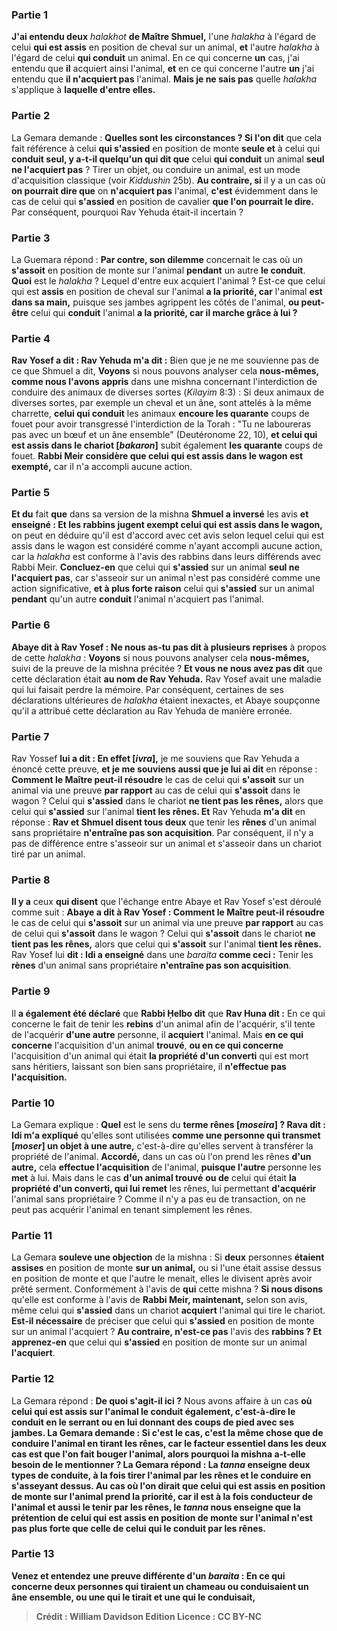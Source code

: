 
### Partie 1
<b>J'ai entendu deux</b> <i>halakhot</i> <b>de Maître Shmuel,</b> l'une <i>halakha</i> à l'égard de celui <b>qui est assis</b> en position de cheval sur un animal, <b>et</b> l'autre <i>halakha</i> à l'égard de celui <b>qui conduit</b> un animal. En ce qui concerne <b>un</b> cas, j'ai entendu que <b>il</b> acquiert ainsi</b> l'animal, <b>et</b> en ce qui concerne l'autre <b>un</b> j'ai entendu que <b>il n'acquiert pas</b> l'animal. <b>Mais je ne sais pas</b> quelle <i>halakha</i> s'applique à <b>laquelle d'entre elles.</b>

### Partie 2
La Gemara demande : <b>Quelles sont les circonstances ? Si l'on dit</b> que cela fait référence à celui <b>qui s'assied</b> en position de monte <b>seule et</b> à celui qui <b>conduit seul, y a-t-il quelqu'un qui dit que</b> celui <b>qui conduit</b> un animal <b>seul ne l'acquiert pas</b> ? Tirer un objet, ou conduire un animal, est un mode d'acquisition classique (voir <i>Kiddushin</i> 25b). <b>Au contraire, si</b> il y a un cas où <b>on pourrait dire que</b> on <b>n'acquiert pas</b> l'animal, <b>c'est</b> évidemment dans le cas de celui qui <b>s'assied</b> en position de cavalier <b>que l'on pourrait le dire.</b> Par conséquent, pourquoi Rav Yehuda était-il incertain ?

### Partie 3
La Guemara répond : <b>Par contre, son dilemme</b> concernait le cas où un <b>s'assoit</b> en position de monte sur l'animal <b>pendant</b> un autre <b>le conduit</b>. <b>Quoi</b> est le <i>halakha</i> ? Lequel d'entre eux acquiert l'animal ? Est-ce que celui qui est <b>assis</b> en position de cheval sur l'animal <b>a la priorité, car</b> l'animal <b>est dans sa main,</b> puisque ses jambes agrippent les côtés de l'animal, <b>ou peut-être</b> celui qui <b>conduit</b> l'animal <b>a la priorité, car il marche grâce à lui ?</b>

### Partie 4
<b>Rav Yosef a dit : Rav Yehuda m'a dit :</b> Bien que je ne me souvienne pas de ce que Shmuel a dit, <b>Voyons</b> si nous pouvons analyser cela <b>nous-mêmes, comme nous l'avons appris</b> dans une mishna concernant l'interdiction de conduire des animaux de diverses sortes (<i>Kilayim</i> 8:3) : Si deux animaux de diverses sortes, par exemple un cheval et un âne, sont attelés à la même charrette, <b>celui qui conduit</b> les animaux <b>encoure les quarante</b> coups de fouet pour avoir transgressé l'interdiction de la Torah : "Tu ne laboureras pas avec un bœuf et un âne ensemble" (Deutéronome 22, 10), <b>et celui qui est assis dans le chariot [<i>bakaron</i>]</b> subit également <b>les quarante</b> coups de fouet. <b>Rabbi Meir considère que celui qui est assis dans le wagon est exempté,</b> car il n'a accompli aucune action.

### Partie 5
<b>Et du</b> fait <b>que</b> dans sa version de la mishna <b>Shmuel a inversé</b> les avis <b>et enseigné : Et les rabbins jugent exempt celui qui est assis dans le wagon,</b> on peut en déduire qu'il est d'accord avec cet avis selon lequel celui qui est assis dans le wagon est considéré comme n'ayant accompli aucune action, car la <i>halakha</i> est conforme à l'avis des rabbins dans leurs différends avec Rabbi Meir. <b>Concluez-en</b> que celui qui <b>s'assied</b> sur un animal <b>seul ne l'acquiert pas</b>, car s'asseoir sur un animal n'est pas considéré comme une action significative, <b>et à plus forte raison</b> celui qui <b>s'assied</b> sur un animal <b>pendant</b> qu'un autre <b>conduit</b> l'animal n'acquiert pas l'animal.

### Partie 6
<b>Abaye dit à Rav Yosef : Ne nous as-tu pas dit à plusieurs reprises</b> à propos de cette <i>halakha</i> : <b>Voyons</b> si nous pouvons analyser cela <b>nous-mêmes,</b> suivi de la preuve de la mishna précitée ? <b>Et vous ne nous avez pas dit</b> que cette déclaration était <b>au nom de Rav Yehuda.</b> Rav Yosef avait une maladie qui lui faisait perdre la mémoire. Par conséquent, certaines de ses déclarations ultérieures de <i>halakha</i> étaient inexactes, et Abaye soupçonne qu'il a attribué cette déclaration au Rav Yehuda de manière erronée.

### Partie 7
Rav Yossef <b>lui a dit : En effet [<i>ivra</i>],</b> je me souviens que Rav Yehuda a énoncé cette preuve, <b>et je me souviens aussi que je lui ai dit</b> en réponse : <b>Comment le Maître peut-il résoudre</b> le cas de celui qui <b>s'assoit</b> sur un animal via une preuve <b>par rapport</b> au cas de celui qui <b>s'assoit</b> dans le wagon ? Celui qui <b>s'assied</b> dans le chariot <b>ne tient pas les rênes,</b> alors que celui qui <b>s'assied</b> sur l'animal <b>tient les rênes. Et</b> Rav Yehuda <b>m'a dit</b> en réponse : <b>Rav et Shmuel disent tous deux</b> que tenir les <b>rênes</b> d'un animal sans propriétaire <b>n'entraîne pas son acquisition</b>. Par conséquent, il n'y a pas de différence entre s'asseoir sur un animal et s'asseoir dans un chariot tiré par un animal.

### Partie 8
<b>Il y a</b> ceux <b>qui disent</b> que l'échange entre Abaye et Rav Yosef s'est déroulé comme suit : <b>Abaye a dit à Rav Yosef : Comment le Maître peut-il résoudre</b> le cas de celui qui <b>s'assoit</b> sur un animal via une preuve <b>par rapport</b> au cas de celui qui <b>s'assoit</b> dans le wagon ? Celui qui <b>s'assoit</b> dans le chariot <b>ne tient pas les rênes,</b> alors que celui qui <b>s'assoit</b> sur l'animal <b>tient les rênes.</b> Rav Yosef lui <b>dit : Idi a enseigné</b> dans une <i>baraita</i> <b>comme ceci :</b> Tenir les <b>rènes</b> d'un animal sans propriétaire <b>n'entraîne pas son acquisition</b>.

### Partie 9
Il <b>a également été déclaré</b> que <b>Rabbi Ḥelbo dit</b> que <b>Rav Huna dit :</b> En ce qui concerne le fait de tenir les <b>rebins</b> d'un animal afin de l'acquérir, s'il tente de l'acquérir <b>d'une autre</b> personne, il <b>acquiert</b> l'animal. Mais <b>en ce qui concerne</b> l'acquisition d'un animal <b>trouvé</b>, <b>ou en ce qui concerne</b> l'acquisition d'un animal qui était <b>la propriété d'un converti</b> qui est mort sans héritiers, laissant son bien sans propriétaire, il <b>n'effectue pas l'acquisition.</b>

### Partie 10
La Gemara explique : <b>Quel</b> est le sens du <b>terme rênes [<i>moseira</i>] ? Rava dit : Idi m'a expliqué</b> qu'elles sont utilisées <b>comme une personne qui transmet [<i>moser</i>] un objet à une autre,</b> c'est-à-dire qu'elles servent à transférer la propriété de l'animal. <b>Accordé,</b> dans un cas où l'on prend les rênes <b>d'un autre,</b> cela <b>effectue l'acquisition</b> de l'animal, <b>puisque l'autre</b> personne les <b>met</b> à lui. Mais</b> dans le cas <b>d'un animal trouvé</b> <b>ou de</b> celui qui était <b>la propriété d'un converti, qui lui remet</b> les rênes, lui permettant <b>d'acquérir</b> l'animal sans propriétaire ? Comme il n'y a pas eu de transaction, on ne peut pas acquérir l'animal en tenant simplement les rênes.

### Partie 11
La Gemara <b>souleve une objection</b> de la mishna : Si <b>deux</b> personnes <b>étaient assises</b> en position de monte <b>sur un animal,</b> ou si l'une était assise dessus en position de monte et que l'autre le menait, elles le divisent après avoir prêté serment. Conformément à l'avis de <b>qui</b> cette mishna ? <b>Si nous disons</b> qu'elle est conforme à l'avis de <b>Rabbi Meir, maintenant,</b> selon son avis, même celui qui <b>s'assied</b> dans un chariot <b>acquiert</b> l'animal qui tire le chariot. <b>Est-il nécessaire</b> de préciser que celui qui <b>s'assied</b> en position de monte sur un animal l'acquiert ? <b>Au contraire, n'est-ce pas</b> l'avis des <b>rabbins ? Et apprenez-en</b> que celui qui <b>s'assied</b> en position de monte sur un animal <b>l'acquiert</b>.

### Partie 12
La Gemara répond : <b>De quoi s'agit-il ici ?</b> Nous avons affaire à un cas <b>où celui qui est assis sur l'animal le <b>conduit également,</b> c'est-à-dire le conduit en le serrant ou en lui donnant des coups de pied <b>avec ses jambes.</b> La Gemara demande : <b>Si c'est le cas, c'est</b> la même chose que de <b>conduire</b> l'animal en tirant les rênes, car le facteur essentiel dans les deux cas est que l'on fait bouger l'animal, alors pourquoi la mishna a-t-elle besoin de le mentionner ? La Gemara répond : La <i>tanna</i> enseigne <b>deux types de conduite,</b> à la fois tirer l'animal par les rênes et le conduire en s'asseyant dessus. <b>Au cas où l'on dirait</b> que celui qui <b>est assis</b> en position de monte sur l'animal <b>prend la priorité, car il est</b> à la fois <b>conducteur</b> de l'animal <b>et</b> aussi <b>le tenir</b> par les rênes, le <i>tanna</i> <b>nous enseigne</b> que la prétention de celui qui est assis en position de monte sur l'animal n'est pas plus forte que celle de celui qui le conduit par les rênes.

### Partie 13
<b>Venez</b> et <b>entendez</b> une preuve différente d'un <i>baraita</i> : En ce qui concerne <b>deux</b> personnes <b>qui tiraient un chameau ou conduisaient un âne</b> ensemble, <b>ou une qui le tirait</b> <b>et une</b> qui le <b>conduisait</b>,

>Crédit : William Davidson Edition
>Licence : CC BY-NC